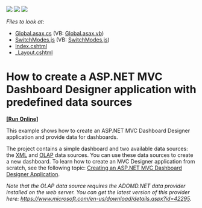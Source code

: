 <!-- default badges list -->
![](https://img.shields.io/endpoint?url=https://codecentral.devexpress.com/api/v1/VersionRange/128579287/16.1.4%2B)
[![](https://img.shields.io/badge/Open_in_DevExpress_Support_Center-FF7200?style=flat-square&logo=DevExpress&logoColor=white)](https://supportcenter.devexpress.com/ticket/details/T393595)
[![](https://img.shields.io/badge/📖_How_to_use_DevExpress_Examples-e9f6fc?style=flat-square)](https://docs.devexpress.com/GeneralInformation/403183)
<!-- default badges end -->
<!-- default file list -->
*Files to look at*:

* [Global.asax.cs](./CS/Dashboard_MvcDesigner_2010/Global.asax.cs) (VB: [Global.asax.vb](./VB/Dashboard_MvcDesigner_2010/Global.asax.vb))
* [SwitchModes.js](./CS/Dashboard_MvcDesigner_2010/Scripts/SwitchModes.js) (VB: [SwitchModes.js](./VB/Dashboard_MvcDesigner_2010/Scripts/SwitchModes.js))
* [Index.cshtml](./CS/Dashboard_MvcDesigner_2010/Views/Home/Index.cshtml)
* [_Layout.cshtml](./CS/Dashboard_MvcDesigner_2010/Views/Shared/_Layout.cshtml)
<!-- default file list end -->
# How to create a ASP.NET MVC Dashboard Designer application with predefined data sources
<!-- run online -->
**[[Run Online]](https://codecentral.devexpress.com/128579287/)**
<!-- run online end -->


<p>This example shows how to create an ASP.NET MVC Dashboard Designer application and provide data for dashboards.</p>
The project contains a simple dashboard and two available data sources: the <a href="https://documentation.devexpress.com/#Dashboard/CustomDocument113927">XML</a> and <a href="https://documentation.devexpress.com/#Dashboard/CustomDocument114427">OLAP</a> data sources. You can use these data sources to create a new dashboard. To learn how to create an MVC Designer application from scratch, see the following topic: <a href="https://documentation.devexpress.com/#Dashboard/CustomDocument116313">Creating an ASP.NET MVC Dashboard Designer Application</a>.<br>
<p><em>Note that the OLAP data source requires the ADOMD.NET data provider installed on the web server. You can get the latest version of this provider here: <a href="https://www.microsoft.com/en-us/download/details.aspx?id=42295">https://www.microsoft.com/en-us/download/details.aspx?id=42295</a>.</em></p>

<br/>


